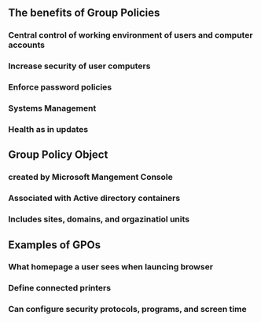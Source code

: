 ## The benefits of Group Policies
 ### Central control of working environment of users and computer accounts
 ### Increase security of user computers
 ### Enforce password policies
 ### Systems Management
 ### Health as in updates
 ## Group Policy Object
 ### created by Microsoft Mangement Console
 ### Associated with Active directory containers
 ### Includes sites, domains, and orgazinatiol units
 
 ## Examples of GPOs
 ### What homepage a user sees when launcing browser
 ### Define connected printers
 ### Can configure security protocols, programs, and screen time
 
 
